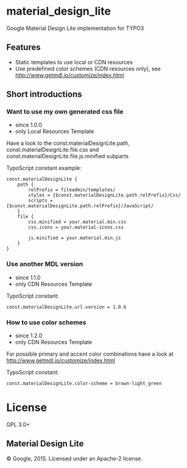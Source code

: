 # material_design_lite
Google Material Design Lite implementation for TYPO3

## Features

* Static templates to use local or CDN resources
* Use predefined color schemes (CDN resources only), see http://www.getmdl.io/customize/index.html

## Short introductions

### Want to use my own generated css file
* since 1.0.0
* only Local Resources Template

Have a look to the const.materialDesignLite.path, const.materialDesignLite.file.css and const.materialDesignLite.file.js.minified subparts

TypoScript constant example:
```
const.materialDesignLite {
    path {
        relPrefix = fileadmin/templates/
        styles = {$const.materialDesignLite.path.relPrefix}/Css/ 
        scripts = {$const.materialDesignLite.path.relPrefix}/JavaScript/
    }
    file {
        css.minified = your.material.min.css
        css.icons = your.material-icons.css
        
        js.minified = your.material.min.js
    }
}
```

### Use another MDL version 
* since 1.1.0
* only CDN Resources Template

TypoScript constant:
```
const.materialDesignLite.url.version = 1.0.6 
```

### How to use color schemes 
* since 1.2.0
* only CDN Resources Template

For possible primary and accent color combinations have a look at http://www.getmdl.io/customize/index.html

TypoScript constant:
```
const.materialDesignLite.color-scheme = brown-light_green 
```

# License
GPL 3.0+

## Material Design Lite
© Google, 2015. Licensed under an Apache-2 license.